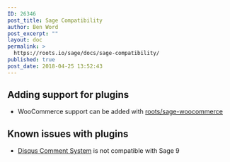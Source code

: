 ```yaml
---
ID: 26346
post_title: Sage Compatibility
author: Ben Word
post_excerpt: ""
layout: doc
permalink: >
  https://roots.io/sage/docs/sage-compatibility/
published: true
post_date: 2018-04-25 13:52:43
---
```

## Adding support for plugins

* WooCommerce support can be added with [roots/sage-woocommerce](https://github.com/roots/sage-woocommerce)

## Known issues with plugins

* [Disqus Comment System](https://github.com/roots/sage/issues/2035#issuecomment-369673419) is not compatible with Sage 9